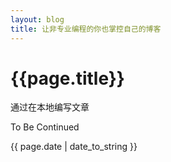 ```yaml
---
layout: blog
title: 让非专业编程的你也掌控自己的博客
---
```

{{page.title}}
=
通过在本地编写文章

To Be Continued

{{ page.date | date_to_string }}